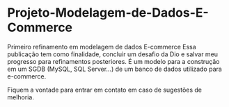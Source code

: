 # Projeto-Modelagem-de-Dados-E-Commerce
Primeiro refinamento em modelagem de dados E-commerce
Essa publicação tem como finalidade, concluir um desafio da Dio e salvar meu progresso para refinamentos posteriores.
É um modelo para a construção em um SGDB (MySQL, SQL Server...) de um banco de dados utilizado para e-commerce. 

Fiquem a vontade para entrar em contato em caso de sugestões de melhoria.
